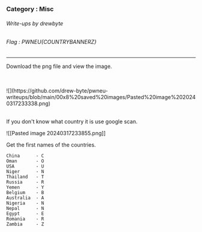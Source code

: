 ### Category : Misc
###### Write-ups by drewbyte
###### Flag : PWNEU{COUNTRYBANNERZ}
---

Download the png file and view the image.

 

 <br>
 <br>
![](https://github.com/drew-byte/pwneu-writeups/blob/main/00x8%20saved%20images/Pasted%20image%2020240317233338.png)
 <br>
 <br>

 
 If you don't know what country it is use google scan.
 
![[Pasted image 20240317233855.png]]

Get the first names of the countries.

```
China      - C
Oman       - O
USA        - U
Niger      - N
Thailand   - T
Russia     - R
Yemen      - Y
Belgium    - B
Australia  - A
Nigeria    - N
Nepal      - N
Egypt      - E
Romania    - R
Zambia     - Z
```